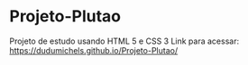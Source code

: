 # Projeto-Plutao
 Projeto de estudo usando HTML 5 e CSS 3
 Link para acessar: https://dudumichels.github.io/Projeto-Plutao/
